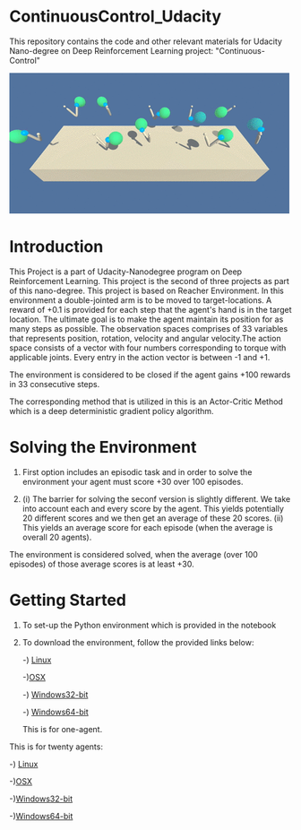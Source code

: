 # ContinuousControl_Udacity
This repository contains the code and other relevant materials for Udacity Nano-degree on Deep Reinforcement Learning project: "Continuous-Control"

![]( https://github.com/SAMNaqvi1212/ContinuousControl_Udacity/blob/main/43851024-320ba930-9aff-11e8-8493-ee547c6af349.gif)      

# Introduction

This Project is a part of Udacity-Nanodegree program on Deep Reinforcement Learning. This project is the second of three projects as part of this nano-degree. This project is based on Reacher Environment. 
In this environment a double-jointed arm is to be moved to target-locations. A reward of +0.1 is provided for each step that the agent's hand is in the target location. The ultimate goal is to make the agent
maintain its position for as many steps as possible. The observation spaces comprises of 33 variables that represents position, rotation, velocity and angular velocity.The action space consists of a vector 
with four numbers corresponding to torque with applicable joints. Every entry in the action vector is between -1 and +1. 

The environment is considered to be closed if the agent gains +100 rewards in 33 consecutive steps. 

The corresponding method that is utilized in this is an Actor-Critic Method which is a deep deterministic gradient policy algorithm.


# Solving the Environment
 1) First option includes an episodic task and in order to solve the environment your agent must score +30 over 100 episodes.

 2) (i) The barrier for solving the seconf version is slightly different. We take into account each and every score by the agent. This yields potentially 20 different scores
    and we then get an average of these 20 scores.
    (ii) This yields an average score for each episode (when the average is overall 20 agents).

  The environment is considered solved, when the average (over 100 episodes) of those average scores is at least +30.

# Getting Started

1) To set-up the Python environment which is provided in the notebook
   
2) To download the environment, follow the provided links below:
   
   -) [Linux](https://s3-us-west-1.amazonaws.com/udacity-drlnd/P2/Reacher/one_agent/Reacher_Linux.zip)
   
   -)[OSX](https://s3-us-west-1.amazonaws.com/udacity-drlnd/P2/Reacher/one_agent/Reacher.app.zip)
   
   -) [Windows32-bit](https://s3-us-west-1.amazonaws.com/udacity-drlnd/P2/Reacher/one_agent/Reacher_Windows_x86.zip)
   
   -) [Windows64-bit](https://s3-us-west-1.amazonaws.com/udacity-drlnd/P2/Reacher/one_agent/Reacher_Windows_x86_64.zip)

   This is for one-agent.

This is for twenty agents:

-) [Linux](https://s3-us-west-1.amazonaws.com/udacity-drlnd/P2/Reacher/Reacher_Linux.zip)

-)[OSX](https://s3-us-west-1.amazonaws.com/udacity-drlnd/P2/Reacher/Reacher.app.zip)

-)[Windows32-bit](https://s3-us-west-1.amazonaws.com/udacity-drlnd/P2/Reacher/Reacher_Windows_x86.zip)

-)[Windows64-bit](https://s3-us-west-1.amazonaws.com/udacity-drlnd/P2/Reacher/Reacher_Windows_x86_64.zip)
   
    



